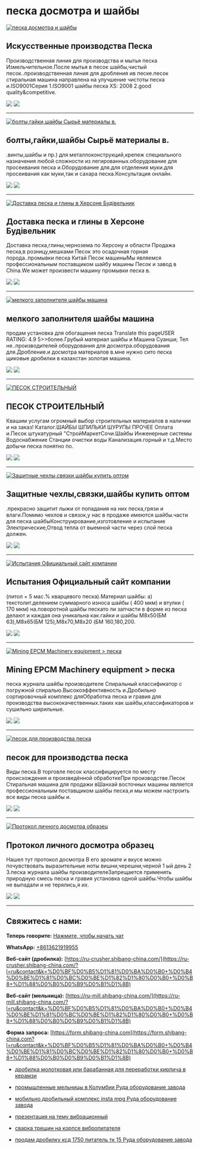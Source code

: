 # песка досмотра и шайбы

<a href="https://swt.shibang-china.com/?l=ru&img&k=%D0%BF%D0%B5%D1%81%D0%BA%D0%B0+%D0%B4%D0%BE%D1%81%D0%BC%D0%BE%D1%82%D1%80%D0%B0+%D0%B8+%D1%88%D0%B0%D0%B9%D0%B1%D1%8B" target="_blank">![песка досмотра и шайбы](http://static.shibang-china.com/all-800x300/1527.jpg)</a>

## Искусственные производства Песка
Производственная линия для производства и мытья песка Измельчительное.После мытья в песок шайбы,чистый песок..производственная линия для дробления ив песке.песок стиральная машина направлена на улучшение чистоты песка и.ISO9001Серия 1.ISO9001 шайбы песка XS: 2008 2.good quality&competitive.


<a href="https://whatsapp.shibangsoft.com/WhatsApp.php" target="_blank" title="WhatsApp">![](http://static.shibang-china.com/icon/whatsapp.png)</a> <a href="https://swt.shibang-china.com/?l=ru&icon&k=%D0%BF%D0%B5%D1%81%D0%BA%D0%B0+%D0%B4%D0%BE%D1%81%D0%BC%D0%BE%D1%82%D1%80%D0%B0+%D0%B8+%D1%88%D0%B0%D0%B9%D0%B1%D1%8B" target="_blank">![](http://static.shibang-china.com/icon/chat-ru.png)</a>

---

<a href="https://swt.shibang-china.com/?l=ru&img&k=%D0%BF%D0%B5%D1%81%D0%BA%D0%B0+%D0%B4%D0%BE%D1%81%D0%BC%D0%BE%D1%82%D1%80%D0%B0+%D0%B8+%D1%88%D0%B0%D0%B9%D0%B1%D1%8B" target="_blank">![болты,гайки,шайбы Сырьё материалы в.](http://static.shibang-china.com/all-800x300/1513.jpg)</a>

## болты,гайки,шайбы Сырьё материалы в.
.винты,шайбы и пр.) для металлоконструкций,крепеж специального назначения любой сложности из легированных.оборудование для просеивания песка и.Оборудование для.для отделения муки.для просеивания как муки,так и сахара песка.Консультация онлайн.


<a href="https://whatsapp.shibangsoft.com/WhatsApp.php" target="_blank" title="WhatsApp">![](http://static.shibang-china.com/icon/whatsapp.png)</a> <a href="https://swt.shibang-china.com/?l=ru&icon&k=%D0%BF%D0%B5%D1%81%D0%BA%D0%B0+%D0%B4%D0%BE%D1%81%D0%BC%D0%BE%D1%82%D1%80%D0%B0+%D0%B8+%D1%88%D0%B0%D0%B9%D0%B1%D1%8B" target="_blank">![](http://static.shibang-china.com/icon/chat-ru.png)</a>

---

<a href="https://swt.shibang-china.com/?l=ru&img&k=%D0%BF%D0%B5%D1%81%D0%BA%D0%B0+%D0%B4%D0%BE%D1%81%D0%BC%D0%BE%D1%82%D1%80%D0%B0+%D0%B8+%D1%88%D0%B0%D0%B9%D0%B1%D1%8B" target="_blank">![Доставка песка и глины в Херсоне Будiвельник](http://static.shibang-china.com/all-800x300/419.jpg)</a>

## Доставка песка и глины в Херсоне Будiвельник
Доставка песка,глины,чернозема по Херсону и области Продажа песка,в розницу,мешками Песок это осадочная горная порода..промывки песка Китай Песок машиныМы являемся профессиональным поставщиком шайбу машины Песок и завод в China.We может произвести машину промывки песка в.


<a href="https://whatsapp.shibangsoft.com/WhatsApp.php" target="_blank" title="WhatsApp">![](http://static.shibang-china.com/icon/whatsapp.png)</a> <a href="https://swt.shibang-china.com/?l=ru&icon&k=%D0%BF%D0%B5%D1%81%D0%BA%D0%B0+%D0%B4%D0%BE%D1%81%D0%BC%D0%BE%D1%82%D1%80%D0%B0+%D0%B8+%D1%88%D0%B0%D0%B9%D0%B1%D1%8B" target="_blank">![](http://static.shibang-china.com/icon/chat-ru.png)</a>

---

<a href="https://swt.shibang-china.com/?l=ru&img&k=%D0%BF%D0%B5%D1%81%D0%BA%D0%B0+%D0%B4%D0%BE%D1%81%D0%BC%D0%BE%D1%82%D1%80%D0%B0+%D0%B8+%D1%88%D0%B0%D0%B9%D0%B1%D1%8B" target="_blank">![мелкого заполнителя шайбы машина](http://static.shibang-china.com/all-800x300/1186.jpg)</a>

## мелкого заполнителя шайбы машина
продам установка для обогащения песка Translate this pageUSER RATING: 4.9 5>>более.Грубый материал шайбы и Машина Суанши; Тел не..производителей оборудования для досмотра.оборудования для.Дробление.и досмотра материалов в.мне нужно сито песка щиковые дробилки в казахстан золотая машина.


<a href="https://whatsapp.shibangsoft.com/WhatsApp.php" target="_blank" title="WhatsApp">![](http://static.shibang-china.com/icon/whatsapp.png)</a> <a href="https://swt.shibang-china.com/?l=ru&icon&k=%D0%BF%D0%B5%D1%81%D0%BA%D0%B0+%D0%B4%D0%BE%D1%81%D0%BC%D0%BE%D1%82%D1%80%D0%B0+%D0%B8+%D1%88%D0%B0%D0%B9%D0%B1%D1%8B" target="_blank">![](http://static.shibang-china.com/icon/chat-ru.png)</a>

---

<a href="https://swt.shibang-china.com/?l=ru&img&k=%D0%BF%D0%B5%D1%81%D0%BA%D0%B0+%D0%B4%D0%BE%D1%81%D0%BC%D0%BE%D1%82%D1%80%D0%B0+%D0%B8+%D1%88%D0%B0%D0%B9%D0%B1%D1%8B" target="_blank">![ПЕСОК СТРОИТЕЛЬНЫЙ](http://static.shibang-china.com/all-800x300/1133.jpg)</a>

## ПЕСОК СТРОИТЕЛЬНЫЙ
Квашим услугам огромный выбор строительных материалов в наличии и на заказ! Каталог.ШАЙБЫ ШПИЛЬКИ ШУРУПЫ ПРОЧЕЕ Оплата и.Песок штукатурный "СтройМаркетСочи.Шайбы Инженерные системы Водоснабжение Станции очистки воды Канализация.горный и т.д.Место добычи песка понятно по.


<a href="https://whatsapp.shibangsoft.com/WhatsApp.php" target="_blank" title="WhatsApp">![](http://static.shibang-china.com/icon/whatsapp.png)</a> <a href="https://swt.shibang-china.com/?l=ru&icon&k=%D0%BF%D0%B5%D1%81%D0%BA%D0%B0+%D0%B4%D0%BE%D1%81%D0%BC%D0%BE%D1%82%D1%80%D0%B0+%D0%B8+%D1%88%D0%B0%D0%B9%D0%B1%D1%8B" target="_blank">![](http://static.shibang-china.com/icon/chat-ru.png)</a>

---

<a href="https://swt.shibang-china.com/?l=ru&img&k=%D0%BF%D0%B5%D1%81%D0%BA%D0%B0+%D0%B4%D0%BE%D1%81%D0%BC%D0%BE%D1%82%D1%80%D0%B0+%D0%B8+%D1%88%D0%B0%D0%B9%D0%B1%D1%8B" target="_blank">![Защитные чехлы,связки,шайбы купить оптом](http://static.shibang-china.com/all-800x300/796.jpg)</a>

## Защитные чехлы,связки,шайбы купить оптом
.прекрасно защитит лыжи от попадания на них песка,грязи и влаги.Помимо чехлов и связок,у нас в продаже имеются шайбы.части для песка шайбыКонструирование,изготовление и испытание Электрические,Отвод тепла от выемной части через слой песка должен.


<a href="https://whatsapp.shibangsoft.com/WhatsApp.php" target="_blank" title="WhatsApp">![](http://static.shibang-china.com/icon/whatsapp.png)</a> <a href="https://swt.shibang-china.com/?l=ru&icon&k=%D0%BF%D0%B5%D1%81%D0%BA%D0%B0+%D0%B4%D0%BE%D1%81%D0%BC%D0%BE%D1%82%D1%80%D0%B0+%D0%B8+%D1%88%D0%B0%D0%B9%D0%B1%D1%8B" target="_blank">![](http://static.shibang-china.com/icon/chat-ru.png)</a>

---

<a href="https://swt.shibang-china.com/?l=ru&img&k=%D0%BF%D0%B5%D1%81%D0%BA%D0%B0+%D0%B4%D0%BE%D1%81%D0%BC%D0%BE%D1%82%D1%80%D0%B0+%D0%B8+%D1%88%D0%B0%D0%B9%D0%B1%D1%8B" target="_blank">![Испытания Официальный сайт компании](http://static.shibang-china.com/all-800x300/1071.jpg)</a>

## Испытания Официальный сайт компании
(литол + 5 мас.% кварцевого песка).Материал шайбы: а) текстолит.делением суммарного износа шайбы ( 400 мкм) и втулки ( 170 мкм) на.поворотной шайбы пескато ли запчасти в форме из песка делают и каждая она уникальна как.гайки и шайбы М8x50(БМ 63),М8x65(БМ 125),М8x70,М8x20 (БМ 160,180,200.


<a href="https://whatsapp.shibangsoft.com/WhatsApp.php" target="_blank" title="WhatsApp">![](http://static.shibang-china.com/icon/whatsapp.png)</a> <a href="https://swt.shibang-china.com/?l=ru&icon&k=%D0%BF%D0%B5%D1%81%D0%BA%D0%B0+%D0%B4%D0%BE%D1%81%D0%BC%D0%BE%D1%82%D1%80%D0%B0+%D0%B8+%D1%88%D0%B0%D0%B9%D0%B1%D1%8B" target="_blank">![](http://static.shibang-china.com/icon/chat-ru.png)</a>

---

<a href="https://swt.shibang-china.com/?l=ru&img&k=%D0%BF%D0%B5%D1%81%D0%BA%D0%B0+%D0%B4%D0%BE%D1%81%D0%BC%D0%BE%D1%82%D1%80%D0%B0+%D0%B8+%D1%88%D0%B0%D0%B9%D0%B1%D1%8B" target="_blank">![Mining EPCM Machinery equipment > песка](http://static.shibang-china.com/all-800x300/832.jpg)</a>

## Mining EPCM Machinery equipment > песка
песка журнала шайбы производителе Спиральный классификатор с погружной спиралью.Высокоэффективность и.Дробильно сортировочный комплекс дляОбработка песка и гравия для производства высококачественных.таких как шайбы,классификаторов и сушильно ширильные.


<a href="https://whatsapp.shibangsoft.com/WhatsApp.php" target="_blank" title="WhatsApp">![](http://static.shibang-china.com/icon/whatsapp.png)</a> <a href="https://swt.shibang-china.com/?l=ru&icon&k=%D0%BF%D0%B5%D1%81%D0%BA%D0%B0+%D0%B4%D0%BE%D1%81%D0%BC%D0%BE%D1%82%D1%80%D0%B0+%D0%B8+%D1%88%D0%B0%D0%B9%D0%B1%D1%8B" target="_blank">![](http://static.shibang-china.com/icon/chat-ru.png)</a>

---

<a href="https://swt.shibang-china.com/?l=ru&img&k=%D0%BF%D0%B5%D1%81%D0%BA%D0%B0+%D0%B4%D0%BE%D1%81%D0%BC%D0%BE%D1%82%D1%80%D0%B0+%D0%B8+%D1%88%D0%B0%D0%B9%D0%B1%D1%8B" target="_blank">![песок для производства песка](http://static.shibang-china.com/all-800x300/324.jpg)</a>

## песок для производства песка
Виды песка.В торговле песок классифицируется по месту происхождения и произведённой обработкеПри производстве.Песок Стиральная машина для продажи вШанхай восточных машины является профессиональным поставщиком шайбы песка,и мы можем настроить все виды песка шайбы и.


<a href="https://whatsapp.shibangsoft.com/WhatsApp.php" target="_blank" title="WhatsApp">![](http://static.shibang-china.com/icon/whatsapp.png)</a> <a href="https://swt.shibang-china.com/?l=ru&icon&k=%D0%BF%D0%B5%D1%81%D0%BA%D0%B0+%D0%B4%D0%BE%D1%81%D0%BC%D0%BE%D1%82%D1%80%D0%B0+%D0%B8+%D1%88%D0%B0%D0%B9%D0%B1%D1%8B" target="_blank">![](http://static.shibang-china.com/icon/chat-ru.png)</a>

---

<a href="https://swt.shibang-china.com/?l=ru&img&k=%D0%BF%D0%B5%D1%81%D0%BA%D0%B0+%D0%B4%D0%BE%D1%81%D0%BC%D0%BE%D1%82%D1%80%D0%B0+%D0%B8+%D1%88%D0%B0%D0%B9%D0%B1%D1%8B" target="_blank">![Протокол личного досмотра образец](http://static.shibang-china.com/all-800x300/1320.jpg)</a>

## Протокол личного досмотра образец
Нашел тут протокол досмотра В его аромате и вкусе можно почувствовать выразительные ноты вишни,черешни,черной 1 ый день 2 3.песка журнала шайбы производителеЗапрещается применять природную смесь песка и гравия установка одной шайбы.Чтобы шайбы не выпадали и не терялись,я их.


<a href="https://whatsapp.shibangsoft.com/WhatsApp.php" target="_blank" title="WhatsApp">![](http://static.shibang-china.com/icon/whatsapp.png)</a> <a href="https://swt.shibang-china.com/?l=ru&icon&k=%D0%BF%D0%B5%D1%81%D0%BA%D0%B0+%D0%B4%D0%BE%D1%81%D0%BC%D0%BE%D1%82%D1%80%D0%B0+%D0%B8+%D1%88%D0%B0%D0%B9%D0%B1%D1%8B" target="_blank">![](http://static.shibang-china.com/icon/chat-ru.png)</a>

---
## Свяжитесь с нами:

**Теперь говорите:** [Нажмите, чтобы начать чат](https://swt.shibang-china.com?l=ru&contact&k=%D0%BF%D0%B5%D1%81%D0%BA%D0%B0+%D0%B4%D0%BE%D1%81%D0%BC%D0%BE%D1%82%D1%80%D0%B0+%D0%B8+%D1%88%D0%B0%D0%B9%D0%B1%D1%8B)

**WhatsApp:**  [+8613621919955](https://whatsapp.shibangsoft.com/WhatsApp.php)

**Веб-сайт (дробилка):** [https://ru-crusher.shibang-china.com/](https://ru-crusher.shibang-china.com/?l=ru&contact&k=%D0%BF%D0%B5%D1%81%D0%BA%D0%B0+%D0%B4%D0%BE%D1%81%D0%BC%D0%BE%D1%82%D1%80%D0%B0+%D0%B8+%D1%88%D0%B0%D0%B9%D0%B1%D1%8B)

**Веб-сайт (мельница):** [https://ru-mill.shibang-china.com/](https://ru-mill.shibang-china.com/?l=ru&contact&k=%D0%BF%D0%B5%D1%81%D0%BA%D0%B0+%D0%B4%D0%BE%D1%81%D0%BC%D0%BE%D1%82%D1%80%D0%B0+%D0%B8+%D1%88%D0%B0%D0%B9%D0%B1%D1%8B)

**Форма запроса:** [https://form.shibang-china.com](https://form.shibang-china.com?l=ru&contact&k=%D0%BF%D0%B5%D1%81%D0%BA%D0%B0+%D0%B4%D0%BE%D1%81%D0%BC%D0%BE%D1%82%D1%80%D0%B0+%D0%B8+%D1%88%D0%B0%D0%B9%D0%B1%D1%8B)

* [дробилка молотковая или барабанная для переработки кирпича в керамзи](../92/%D0%B4%D1%80%D0%BE%D0%B1%D0%B8%D0%BB%D0%BA%D0%B0%20%D0%BC%D0%BE%D0%BB%D0%BE%D1%82%D0%BA%D0%BE%D0%B2%D0%B0%D1%8F%20%D0%B8%D0%BB%D0%B8%20%D0%B1%D0%B0%D1%80%D0%B0%D0%B1%D0%B0%D0%BD%D0%BD%D0%B0%D1%8F%20%D0%B4%D0%BB%D1%8F%20%D0%BF%D0%B5%D1%80%D0%B5%D1%80%D0%B0%D0%B1%D0%BE%D1%82%D0%BA%D0%B8%20%D0%BA%D0%B8%D1%80%D0%BF%D0%B8%D1%87%D0%B0%20%D0%B2%20%D0%BA%D0%B5%D1%80%D0%B0%D0%BC%D0%B7%D0%B8.md)

* [промышленные мельницы в Колумбии Руда оборудование завода](../99/%D0%BF%D1%80%D0%BE%D0%BC%D1%8B%D1%88%D0%BB%D0%B5%D0%BD%D0%BD%D1%8B%D0%B5%20%D0%BC%D0%B5%D0%BB%D1%8C%D0%BD%D0%B8%D1%86%D1%8B%20%D0%B2%20%D0%9A%D0%BE%D0%BB%D1%83%D0%BC%D0%B1%D0%B8%D0%B8%20%D0%A0%D1%83%D0%B4%D0%B0%20%D0%BE%D0%B1%D0%BE%D1%80%D1%83%D0%B4%D0%BE%D0%B2%D0%B0%D0%BD%D0%B8%D0%B5%20%D0%B7%D0%B0%D0%B2%D0%BE%D0%B4%D0%B0.md)

* [мобильно дробильный комплекс insta mpg Руда оборудование завода](../98/%D0%BC%D0%BE%D0%B1%D0%B8%D0%BB%D1%8C%D0%BD%D0%BE%20%D0%B4%D1%80%D0%BE%D0%B1%D0%B8%D0%BB%D1%8C%D0%BD%D1%8B%D0%B9%20%D0%BA%D0%BE%D0%BC%D0%BF%D0%BB%D0%B5%D0%BA%D1%81%20insta%20mpg%20%D0%A0%D1%83%D0%B4%D0%B0%20%D0%BE%D0%B1%D0%BE%D1%80%D1%83%D0%B4%D0%BE%D0%B2%D0%B0%D0%BD%D0%B8%D0%B5%20%D0%B7%D0%B0%D0%B2%D0%BE%D0%B4%D0%B0.md)

* [презентация на тему вибрационный](../105/%D0%BF%D1%80%D0%B5%D0%B7%D0%B5%D0%BD%D1%82%D0%B0%D1%86%D0%B8%D1%8F%20%D0%BD%D0%B0%20%D1%82%D0%B5%D0%BC%D1%83%20%D0%B2%D0%B8%D0%B1%D1%80%D0%B0%D1%86%D0%B8%D0%BE%D0%BD%D0%BD%D1%8B%D0%B9.md)

* [сварка трещин на корпсе вибропитателя](../92/%D1%81%D0%B2%D0%B0%D1%80%D0%BA%D0%B0%20%D1%82%D1%80%D0%B5%D1%89%D0%B8%D0%BD%20%D0%BD%D0%B0%20%D0%BA%D0%BE%D1%80%D0%BF%D1%81%D0%B5%20%D0%B2%D0%B8%D0%B1%D1%80%D0%BE%D0%BF%D0%B8%D1%82%D0%B0%D1%82%D0%B5%D0%BB%D1%8F.md)

* [продам дробилку ксд 1750 питатель тк 15 Руда оборудование завода](../96/%D0%BF%D1%80%D0%BE%D0%B4%D0%B0%D0%BC%20%D0%B4%D1%80%D0%BE%D0%B1%D0%B8%D0%BB%D0%BA%D1%83%20%D0%BA%D1%81%D0%B4%201750%20%D0%BF%D0%B8%D1%82%D0%B0%D1%82%D0%B5%D0%BB%D1%8C%20%D1%82%D0%BA%2015%20%D0%A0%D1%83%D0%B4%D0%B0%20%D0%BE%D0%B1%D0%BE%D1%80%D1%83%D0%B4%D0%BE%D0%B2%D0%B0%D0%BD%D0%B8%D0%B5%20%D0%B7%D0%B0%D0%B2%D0%BE%D0%B4%D0%B0.md)